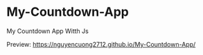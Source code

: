 # My-Countdown-App
My Countdown App Witth Js

Preview:
https://nguyencuong2712.github.io/My-Countdown-App/
